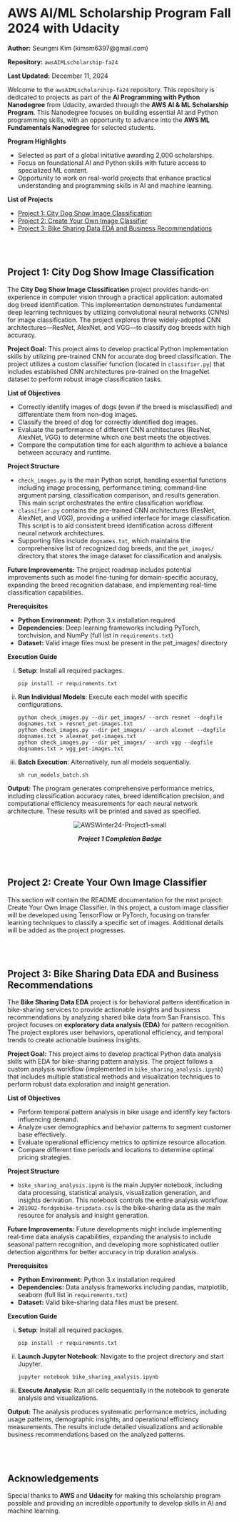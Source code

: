 <h1><strong>AWS AI/ML Scholarship Program Fall 2024 with Udacity</strong></h1>

<p><strong>Author:</strong> Seungmi Kim (kimsm6397@gmail.com)<br></p>
<p><strong>Repository:</strong> <code>awsAIMLscholarship-fa24<br></code></p>
<p><strong>Last Updated:</strong> December 11, 2024</p>

<p>
Welcome to the <code>awsAIMLscholarship-fa24</code> repository. This repository is dedicated to projects as part of the <strong>AI Programming with Python Nanodegree</strong> from Udacity, awarded through the <strong>AWS AI & ML Scholarship Program</strong>. This Nanodegree focuses on building essential AI and Python programming skills, with an opportunity to advance into the <strong>AWS ML Fundamentals Nanodegree</strong> for selected students.
</p>
<p><strong>Program Highlights</strong></p>
<ul>
    <li>Selected as part of a global initiative awarding 2,000 scholarships.</li>
    <li>Focus on foundational AI and Python skills with future access to specialized ML content.</li>
    <li>Opportunity to work on real-world projects that enhance practical understanding and programming skills in AI and machine learning.</li>
</ul>
<p><strong>List of Projects</strong></p>
<ul>
    <li><a href="#project1">Project 1: City Dog Show Image Classification</a></li>
    <li><a href="#project2">Project 2: Create Your Own Image Classifier</a></li>
    <li><a href="#project3">Project 3: Bike Sharing Data EDA and Business Recommendations</a></li>
</ul>

<br><br>
<h2 id="project1"><strong>Project 1: City Dog Show Image Classification</strong> </h2> 

<p>
The <strong>City Dog Show Image Classification</strong> project provides hands-on experience in computer vision through a practical application: automated dog breed identification. This implementation demonstrates fundamental deep learning techniques by utilizing convolutional neural networks (CNNs) for image classification. The project explores three widely-adopted CNN architectures—ResNet, AlexNet, and VGG—to classify dog breeds with high accuracy.
</p>
<p><strong>Project Goal:</strong> This project aims to develop practical Python implementation skills by utilizing pre-trained CNN for accurate dog breed classification. The project utilizes a custom classifier function (located in <code>classifier.py</code>) that includes established CNN architectures pre-trained on the ImageNet dataset to perform robust image classification tasks.</p>

<p><strong>List of Objectives</strong></p>
<ul>
    <li>Correctly identify images of dogs (even if the breed is misclassified) and differentiate them from non-dog images.</li>
    <li>Classify the breed of dog for correctly identified dog images.</li>
    <li>Evaluate the performance of different CNN architectures (ResNet, AlexNet, VGG) to determine which one best meets the objectives.</li>
    <li>Compare the computation time for each algorithm to achieve a balance between accuracy and runtime.</li>
</ul>

<p><strong>Project Structure</strong></p>
<ul>
    <li><code>check_images.py</code> is the main Python script, handling essential functions including image processing, performance timing, command-line argument parsing, classification comparison, and results generation. This main script orchestrates the entire classification workflow.</li>
    <li><code>classifier.py</code> contains the pre-trained CNN architectures (ResNet, AlexNet, and VGG), providing a unified interface for image classification. This script is to aid consistent breed identification across different neural network architectures.</li>
    <li>Supporting files include <code>dognames.txt</code>, which maintains the comprehensive list of recognized dog breeds, and the <code>pet_images/</code> directory that stores the image dataset for classification and analysis.</li>
</ul>

<p><strong>Future Improvements:</strong> The project roadmap includes potential improvements such as model fine-tuning for domain-specific accuracy, expanding the breed recognition database, and implementing real-time classification capabilities.</p>

<p><strong>Prerequisites</strong></p>
<ul>
    <li><strong>Python Environment:</strong> Python 3.x installation required</li>
    <li><strong>Dependencies:</strong> Deep learning frameworks including PyTorch, torchvision, and NumPy (full list in <code>requirements.txt</code>)</li>
    <li><strong>Dataset:</strong> Valid image files must be present in the pet_images/ directory</li>
</ul>

<p><strong>Execution Guide</strong></p>
<ol type="i">
    <li><strong>Setup</strong>: Install all required packages.<br>
    <pre><code>pip install -r requirements.txt</code></pre></li>
    <li><strong>Run Individual Models</strong>: Execute each model with specific configurations.<br>
    <pre><code>python check_images.py --dir pet_images/ --arch resnet --dogfile dognames.txt > resnet_pet-images.txt
python check_images.py --dir pet_images/ --arch alexnet --dogfile dognames.txt > alexnet_pet-images.txt
python check_images.py --dir pet_images/ --arch vgg --dogfile dognames.txt > vgg_pet-images.txt</code></pre></li>
    <li><strong>Batch Execution</strong>: Alternatively, run all models sequentially.<br>
<pre><code>sh run_models_batch.sh</code></pre></li>
</ol>
 
<p><strong>Output:</strong> The program generates comprehensive performance metrics, including classification accuracy rates, breed identification precision, and computational efficiency measurements for each neural network architecture. These results will be printed and saved as specified.</p>

<p align="center">
  <img src="https://github.com/user-attachments/assets/d3dc6824-1daf-4f12-bbec-e48de3fe4b7f" alt="AWSWinter24-Project1-small">
</p>
<p align="center">
  <strong><em>Project 1 Completion Badge</em></strong>
</p>





<br><br>
<h2 id="project2"><strong>Project 2: Create Your Own Image Classifier</strong></h2>
This section will contain the README documentation for the next project: Create Your Own Image Classifier. In this project, a custom image classifier will be developed using TensorFlow or PyTorch, focusing on transfer learning techniques to classify a specific set of images. Additional details will be added as the project progresses.






<br><br>
<h2 id="project3"><strong>Project 3: Bike Sharing Data EDA and Business Recommendations</strong></h2>

<p> The <strong>Bike Sharing Data EDA</strong> project is for behavioral pattern identification in bike-sharing services to provide actionable insights and business recommendations by analyzing shared bike data from San Fransisco. This project focuses on <strong>exploratory data analysis (EDA)</strong> for pattern recognition. The project explores user behaviors, operational efficiency, and temporal trends to create actionable business insights.</p>

<p><strong>Project Goal:</strong> This project aims to develop practical Python data analysis skills with EDA for bike-sharing pattern analysis. The project follows a custom analysis workflow (implemented in <code>bike_sharing_analysis.ipynb</code>) that includes multiple statistical methods and visualization techniques to perform robust data exploration and insight generation. </p>

<p><strong>List of Objectives</strong></p>
<ul>
    <li>Perform temporal pattern analysis in bike usage and identify key factors influencing demand.</li>
    <li>Analyze user demographics and behavior patterns to segment customer base effectively.</li>
    <li>Evaluate operational efficiency metrics to optimize resource allocation.</li>
    <li>Compare different time periods and locations to determine optimal pricing strategies.</li>
</ul>

<p><strong>Project Structure</strong></p>
<ul>
    <li><code>bike_sharing_analysis.ipynb</code> is the main Jupyter notebook, including data processing, statistical analysis, visualization generation, and insights derivation. This notebook controls the entire analysis workflow.</li>
    <li><code>201902-fordgobike-tripdata.csv</code> is the bike-sharing data as the main resource for analysis and insight generation.</li>
</ul>

<p><strong>Future Improvements:</strong> Future developments might include implementing real-time data analysis capabilities, expanding the analysis to include seasonal pattern recognition, and developing more sophisticated outlier detection algorithms for better accuracy in trip duration analysis.</p>

<p><strong>Prerequisites</strong></p>
<ul>
    <li><strong>Python Environment:</strong> Python 3.x installation required</li>
    <li><strong>Dependencies:</strong> Data analysis frameworks including pandas, matplotlib, seaborn (full list in <code>requirements.txt</code>)</li>
    <li><strong>Dataset:</strong> Valid bike-sharing data files must be present.
</ul>
<p><strong>Execution Guide</strong></p>
<ol type="i">
    <li><strong>Setup</strong>: Install all required packages.<br>
    <pre><code>pip install -r requirements.txt</code></pre></li>
    <li><strong>Launch Jupyter Notebook</strong>: Navigate to the project directory and start Jupyter.<br>
    <pre><code>jupyter notebook bike_sharing_analysis.ipynb</code></pre></li>
    <li><strong>Execute Analysis</strong>: Run all cells sequentially in the notebook to generate analysis and visualizations.</li>
</ol>

<p><strong>Output:</strong> The analysis produces systematic performance metrics, including usage patterns, demographic insights, and operational efficiency measurements. The results include detailed visualizations and actionable business recommendations based on the analyzed patterns.</p>




<br><br>
<h2><strong>Acknowledgements</strong></h2>
Special thanks to <strong>AWS</strong> and <strong>Udacity</strong> for making this scholarship program possible and providing an incredible opportunity to develop skills in AI and machine learning.
